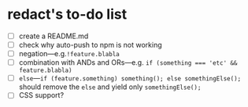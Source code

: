 # redact's to-do list

- [ ] create a README.md
- [ ] check why auto-push to npm is not working
- [ ] negation—e.g.```!feature.blabla```
- [ ] combination with ANDs and ORs—e.g. ```if (something === 'etc' && feature.blabla)```
- [ ] ```else```—```if (feature.something) something(); else somethingElse();``` should remove the ```else``` and yield only ```somethingElse();```
- [ ] CSS support?
